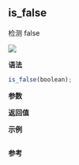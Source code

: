 ## is_false

检测 false

![](https://img.shields.io/badge/-Boolean-blue)

**语法**

```js
is_false(boolean);
```

**参数**

**返回值**

**示例**

```js

```

**参考**
